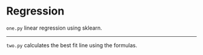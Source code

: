 # Regression

`one.py` linear regression using sklearn.
<hr>

`two.py` calculates the best fit line using the formulas. 

